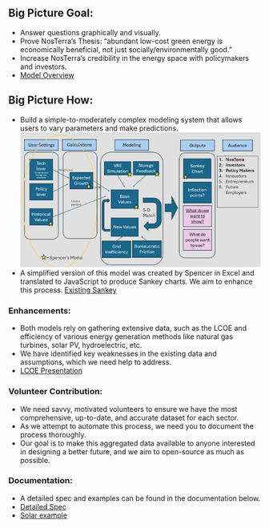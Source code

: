 ## Big Picture Goal:
- Answer questions graphically and visually.
- Prove NosTerra’s Thesis: “abundant low-cost green energy is economically beneficial, not just socially/environmentally good.”
- Increase NosTerra’s credibility in the energy space with policymakers and investors.
- [Model Overview](1.START_HERE/1.%20Energy%20Model%20%20Overview.docx)

## Big Picture How:
- Build a simple-to-moderately complex modeling system that allows users to vary parameters and make predictions.
       ![ComplexModel](ModelDiagram/ComplexModel.png)
- A simplified version of this model was created by Spencer in Excel and translated to JavaScript to produce Sankey charts. We aim to enhance this process. [Existing Sankey](https://www.NosTerra.com/sankey-test)

### Enhancements:
- Both models rely on gathering extensive data, such as the LCOE and efficiency of various energy generation methods like natural gas turbines, solar PV, hydroelectric, etc.
- We have identified key weaknesses in the existing data and assumptions, which we need help to address.
- [LCOE Presentation](1.START_HERE/2.%20LCOE%20Review.pptx)

### Volunteer Contribution:
- We need savvy, motivated volunteers to ensure we have the most comprehensive, up-to-date, and accurate dataset for each sector.
- As we attempt to automate this process, we need you to document the process thoroughly.
- Our goal is to make this aggregated data available to anyone interested in designing a better future, and we aim to open-source as much as possible.

### Documentation:
- A detailed spec and examples can be found in the documentation below.
- [Detailed Spec](1.START_HERE/3.%20Data%20Spec.docx)
- [Solar example](1.START_HERE/Examples/Solar)
